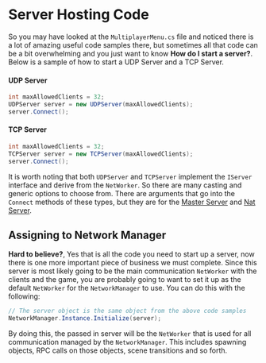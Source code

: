 # Server Hosting Code
So you may have looked at the `MultiplayerMenu.cs` file and noticed there is a lot of amazing useful code samples there, but sometimes all that code can be a bit overwhelming and you just want to know **How do I start a server?**. Below is a sample of how to start a UDP Server and a TCP Server.

#### UDP Server
```csharp
int maxAllowedClients = 32;
UDPServer server = new UDPServer(maxAllowedClients);
server.Connect();
```

#### TCP Server
```csharp
int maxAllowedClients = 32;
TCPServer server = new TCPServer(maxAllowedClients);
server.Connect();
```

It is worth noting that both `UDPServer` and `TCPServer` implement the `IServer` interface and derive from the `NetWorker`. So there are many casting and generic options to choose from. There are arguments that go into the `Connect` methods of these types, but they are for the [Master Server](master-server-quick-start) and [Nat Server](nat-hole-punching).

## Assigning to Network Manager
**Hard to believe?**, Yes that is all the code you need to start up a server, now there is one more important piece of business we must complete. Since this server is most likely going to be the main communication `NetWorker` with the clients and the game, you are probably going to want to set it up as the default `NetWorker` for the `NetworkManager` to use. You can do this with the following:

```csharp
// The server object is the same object from the above code samples
NetworkManager.Instance.Initialize(server);
```

By doing this, the passed in server will be the `NetWorker` that is used for all communication managed by the `NetworkManager`. This includes spawning objects, RPC calls on those objects, scene transitions and so forth.